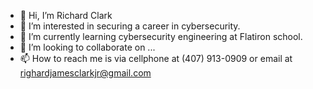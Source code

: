- 👋 Hi, I’m Richard Clark
- 👀 I’m interested in securing a career in cybersecurity.
- 🌱 I’m currently learning cybersecurity engineering at Flatiron school.
- 💞️ I’m looking to collaborate on ...
- 📫 How to reach me is via cellphone at (407) 913-0909 or email at righardjamesclarkjr@gmail.com

<!---
rich97100/rich97100 is a ✨ special ✨ repository because its `README.md` (this file) appears on your GitHub profile.
You can click the Preview link to take a look at your changes.
--->
